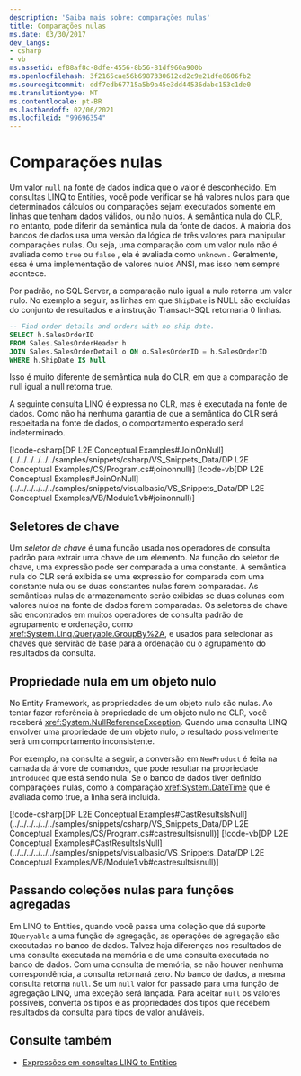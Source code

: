 ```yaml
---
description: 'Saiba mais sobre: comparações nulas'
title: Comparações nulas
ms.date: 03/30/2017
dev_langs:
- csharp
- vb
ms.assetid: ef88af8c-8dfe-4556-8b56-81df960a900b
ms.openlocfilehash: 3f2165cae56b6987330612cd2c9e21dfe8606fb2
ms.sourcegitcommit: ddf7edb67715a5b9a45e3dd44536dabc153c1de0
ms.translationtype: MT
ms.contentlocale: pt-BR
ms.lasthandoff: 02/06/2021
ms.locfileid: "99696354"
---
```

# <a name="null-comparisons"></a>Comparações nulas

Um valor `null` na fonte de dados indica que o valor é desconhecido. Em consultas LINQ to Entities, você pode verificar se há valores nulos para que determinados cálculos ou comparações sejam executados somente em linhas que tenham dados válidos, ou não nulos. A semântica nula do CLR, no entanto, pode diferir da semântica nula da fonte de dados. A maioria dos bancos de dados usa uma versão da lógica de três valores para manipular comparações nulas. Ou seja, uma comparação com um valor nulo não é avaliada como `true` ou `false` , ela é avaliada como `unknown` . Geralmente, essa é uma implementação de valores nulos ANSI, mas isso nem sempre acontece.  
  
 Por padrão, no SQL Server, a comparação nulo igual a nulo retorna um valor nulo. No exemplo a seguir, as linhas em que `ShipDate` is NULL são excluídas do conjunto de resultados e a instrução Transact-SQL retornaria 0 linhas.  
  
```sql  
-- Find order details and orders with no ship date.  
SELECT h.SalesOrderID  
FROM Sales.SalesOrderHeader h  
JOIN Sales.SalesOrderDetail o ON o.SalesOrderID = h.SalesOrderID  
WHERE h.ShipDate IS Null  
```  
  
 Isso é muito diferente de semântica nula do CLR, em que a comparação de null igual a null retorna true.  
  
 A seguinte consulta LINQ é expressa no CLR, mas é executada na fonte de dados. Como não há nenhuma garantia de que a semântica do CLR será respeitada na fonte de dados, o comportamento esperado será indeterminado.  
  
 [!code-csharp[DP L2E Conceptual Examples#JoinOnNull](../../../../../../samples/snippets/csharp/VS_Snippets_Data/DP L2E Conceptual Examples/CS/Program.cs#joinonnull)]
 [!code-vb[DP L2E Conceptual Examples#JoinOnNull](../../../../../../samples/snippets/visualbasic/VS_Snippets_Data/DP L2E Conceptual Examples/VB/Module1.vb#joinonnull)]  
  
## <a name="key-selectors"></a>Seletores de chave  

 Um *seletor de chave* é uma função usada nos operadores de consulta padrão para extrair uma chave de um elemento. Na função do seletor de chave, uma expressão pode ser comparada a uma constante. A semântica nula do CLR será exibida se uma expressão for comparada com uma constante nula ou se duas constantes nulas forem comparadas. As semânticas nulas de armazenamento serão exibidas se duas colunas com valores nulos na fonte de dados forem comparadas. Os seletores de chave são encontrados em muitos operadores de consulta padrão de agrupamento e ordenação, como <xref:System.Linq.Queryable.GroupBy%2A>, e usados para selecionar as chaves que servirão de base para a ordenação ou o agrupamento do resultados da consulta.  
  
## <a name="null-property-on-a-null-object"></a>Propriedade nula em um objeto nulo  

 No Entity Framework, as propriedades de um objeto nulo são nulas. Ao tentar fazer referência à propriedade de um objeto nulo no CLR, você receberá <xref:System.NullReferenceException>. Quando uma consulta LINQ envolver uma propriedade de um objeto nulo, o resultado possivelmente será um comportamento inconsistente.  
  
 Por exemplo, na consulta a seguir, a conversão em `NewProduct` é feita na camada da árvore de comandos, que pode resultar na propriedade `Introduced` que está sendo nula. Se o banco de dados tiver definido comparações nulas, como a comparação <xref:System.DateTime> que é avaliada como true, a linha será incluída.  
  
 [!code-csharp[DP L2E Conceptual Examples#CastResultsIsNull](../../../../../../samples/snippets/csharp/VS_Snippets_Data/DP L2E Conceptual Examples/CS/Program.cs#castresultsisnull)]
 [!code-vb[DP L2E Conceptual Examples#CastResultsIsNull](../../../../../../samples/snippets/visualbasic/VS_Snippets_Data/DP L2E Conceptual Examples/VB/Module1.vb#castresultsisnull)]  
  
## <a name="passing-null-collections-to-aggregate-functions"></a>Passando coleções nulas para funções agregadas  

 Em LINQ to Entities, quando você passa uma coleção que dá suporte `IQueryable` a uma função de agregação, as operações de agregação são executadas no banco de dados. Talvez haja diferenças nos resultados de uma consulta executada na memória e de uma consulta executada no banco de dados. Com uma consulta de memória, se não houver nenhuma correspondência, a consulta retornará zero. No banco de dados, a mesma consulta retorna `null`. Se um `null` valor for passado para uma função de agregação LINQ, uma exceção será lançada. Para aceitar `null` os valores possíveis, converta os tipos e as propriedades dos tipos que recebem resultados da consulta para tipos de valor anuláveis.  
  
## <a name="see-also"></a>Consulte também

- [Expressões em consultas LINQ to Entities](expressions-in-linq-to-entities-queries.md)

